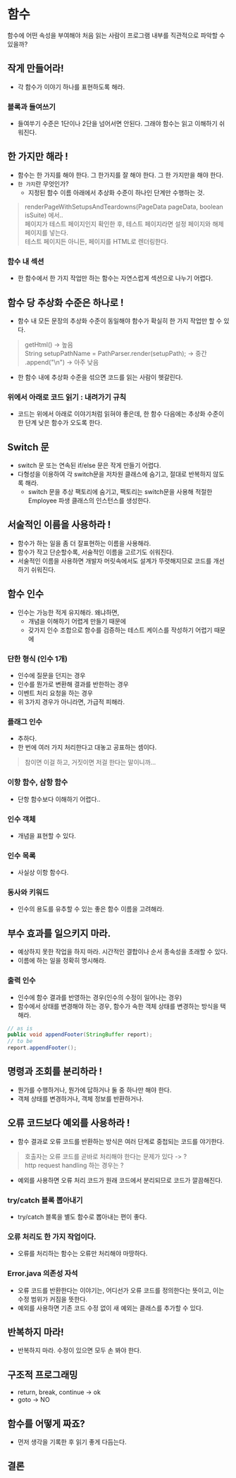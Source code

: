 
# 함수

함수에 어떤 속성을 부여해야 처음 읽는 사람이 프로그램 내부를 직관적으로 파악할 수 있을까?

## 작게 만들어라!
- 각 함수가 이야기 하나를 표현하도록 해라.

### 블록과 들여쓰기
- 들여쑤기 수준은 1단이나 2단을 넘어서면 안된다. 그래야 함수는 읽고 이해하기 쉬워진다.

## 한 가지만 해라 !
- 함수는 한 가지를 해야 한다. 그 한가지를 잘 해야 한다. 그 한 가지만을 해야 한다.
- `한 가지`란 무엇인가?
  - 지정된 함수 이름 아래에서 추상화 수준이 하나인 단계만 수행하는 것.
> renderPageWithSetupsAndTeardowns(PageData pageData, boolean isSuite) 에서..  
> 페이지가 테스트 페이지인지 확인한 후, 테스트 페이지라면 설정 페이지와 해제 페이지를 넣는다.  
> 테스트 페이지든 아니든, 페이지를 HTML로 렌더링한다.  

### 함수 내 섹션
- 한 함수에서 한 가지 작업만 하는 함수는 자연스럽게 섹션으로 나누기 어렵다.


## 함수 당 추상화 수준은 하나로 !
- 함수 내 모든 문장의 추상화 수준이 동일해야 함수가 확실히 한 가지 작업만 할 수 있다.
> getHtml() -> 높음  
> String setupPathName = PathParser.render(setupPath); -> 중간  
> .append("\n") -> 아주 낮음  

- 한 함수 내에 추상화 수준을 섞으면 코드를 읽는 사람이 헷갈린다.

### 위에서 아래로 코드 읽기 : 내려가기 규칙
- 코드는 위에서 아래로 이야기처럼 읽혀야 좋은데, 한 함수 다음에는 추상화 수준이 한 단계 낮은 함수가 오도록 한다.


## Switch 문
- switch 문 또는 연속된 if/else 문은 작게 만들기 어렵다.
- 다형성을 이용하여 각 switch문을 저차원 클래스에 숨기고, 절대로 반복하지 않도록 해라.
  - switch 문을 추상 팩토리에 숨기고, 팩토리는 switch문을 사용해 적절한 Employee 파생 클래스의 인스턴스를 생성한다.



## 서술적인 이름을 사용하라 !
- 함수가 하는 일을 좀 더 잘표현하는 이름을 사용해라.
- 함수가 작고 단순할수록, 서술적인 이름을 고르기도 쉬워진다.
- 서술적인 이름을 사용하면 개발자 머릿속에서도 설계가 뚜렷해지므로 코드를 개선하기 쉬워진다.

## 함수 인수
- 인수는 가능한 적게 유지해라. 왜냐하면,
  - 개념을 이해하기 어렵게 만들기 때문에
  - 갖가지 인수 조합으로 함수를 검증하는 테스트 케이스를 작성하기 어렵기 때문에

### 단한 형식 (인수 1개)
- 인수에 질문을 던지는 경우
- 인수를 뭔가로 변환해 결과를 반한하는 경우
- 이벤트 처리 요청을 하는 경우
- 위 3가지 경우가 아니라면, 가급적 피해라.

### 플래그 인수
- 추하다.
- 한 번에 여러 가지 처리한다고 대놓고 공표하는 셈이다.
> 참이면 이걸 하고, 거짓이면 저걸 한다는 말이니까...

### 이항 함수, 삼항 함수
- 단항 함수보다 이해하기 어렵다..

### 인수 객체
- 개념을 표현할 수 있다.

### 인수 목록
- 사실상 이항 함수다.

### 동사와 키워드
- 인수의 용도를 유추할 수 있는 좋은 함수 이름을 고려해라.

## 부수 효과를 일으키지 마라.
- 예상하지 못한 작업을 하지 마라. 시간적인 결합이나 순서 종속성을 초래할 수 있다.
- 이름에 하는 일을 정확히 명시해라.

### 출력 인수
- 인수에 함수 결과를 반영하는 경우(인수의 수정이 일어나는 경우)
- 함수에서 상태를 변경해야 하는 경우, 함수가 속한 객체 상태를 변경하는 방식을 택해라.
```java
// as is
public void appendFooter(StringBuffer report);
// to be
report.appendFooter();
```

## 명령과 조회를 분리하라 !
- 뭔가를 수행하거나, 뭔가에 답하거나 둘 중 하나만 해야 한다.
- 객체 상태를 변경하거나, 객체 정보를 반환하거나.

## 오류 코드보다 예외를 사용하라 !
- 함수 결과로 오류 코드를 반환하는 방식은 여러 단계로 중첩되는 코드를 야기한다.
> 호출자는 오류 코드를 곧바로 처리해야 한다는 문제가 있다 -> ?  
> http request handling 하는 경우는 ?  

- 예외를 사용하면 오류 처리 코드가 원래 코드에서 분리되므로 코드가 깔끔해진다.

### try/catch 블록 뽑아내기
- try/catch 블록을 별도 함수로 뽑아내는 편이 좋다.

### 오류 처리도 한 가지 작업이다.
- 오류를 처리하는 함수는 오류만 처리해야 마땅하다.

### Error.java 의존성 자석
- 오류 코드를 반환한다는 이야기는, 어디선가 오류 코드를 정의한다는 뜻이고, 이는 수정 범위가 커짐을 뜻한다.
- 예외를 사용하면 기존 코드 수정 없이 새 예외는 클래스를 추가할 수 있다.

## 반복하지 마라!
- 반복하지 마라. 수정이 있으면 모두 손 봐야 한다.

## 구조적 프로그래밍
- return, break, continue -> ok
- goto -> NO

## 함수를 어떻게 짜죠?
- 먼저 생각을 기록한 후 읽기 좋게 다듬는다.

## 결론
